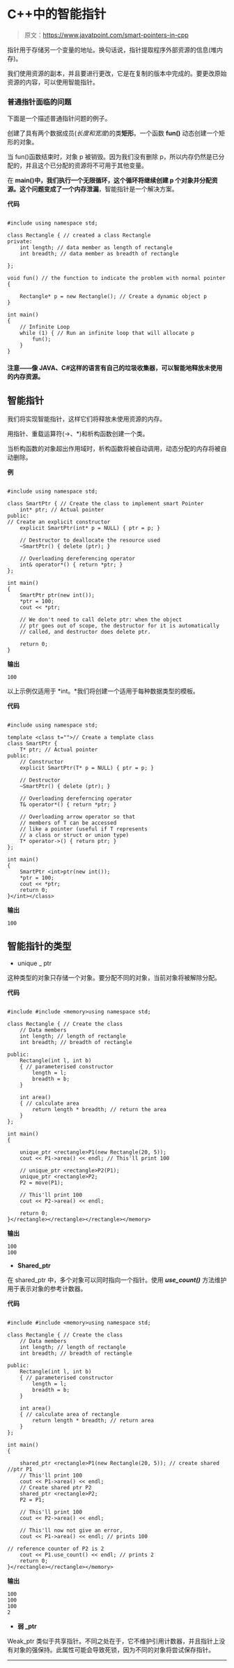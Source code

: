 # C++中的智能指针

> 原文：<https://www.javatpoint.com/smart-pointers-in-cpp>

指针用于存储另一个变量的地址。换句话说，指针提取程序外部资源的信息(堆内存)。

我们使用资源的副本，并且要进行更改，它是在复制的版本中完成的。要更改原始资源的内容，可以使用智能指针。

### 普通指针面临的问题

下面是一个描述普通指针问题的例子。

创建了具有两个数据成员(*长度和宽度*)的类**矩形**。一个函数 **fun()** 动态创建一个矩形的对象。

当 fun()函数结束时，对象 p 被销毁。因为我们没有删除 p，所以内存仍然是已分配的，并且这个已分配的资源将不可用于其他变量。

在 **main()中，**我们执行一个无限循环，这个循环将继续创建 p 个对象并分配资源。这个问题变成了一个**内存泄漏**，智能指针是一个解决方案。

**代码**

```

#include using namespace std;

class Rectangle { // created a class Rectangle
private:
	int length; // data member as length of rectangle
	int breadth; // data member as breadth of rectangle

};

void fun() // the function to indicate the problem with normal pointer 
{

	Rectangle* p = new Rectangle(); // Create a dynamic object p 
}

int main()
{
	// Infinite Loop
	while (1) { // Run an infinite loop that will allocate p 
		fun();
	}
} 
```

#### 注意——像 JAVA、C#这样的语言有自己的垃圾收集器，可以智能地释放未使用的内存资源。

## 智能指针

我们将实现智能指针，这样它们将释放未使用资源的内存。

用指针、重载运算符(->、*)和析构函数创建一个类。

当析构函数的对象超出作用域时，析构函数将被自动调用，动态分配的内存将被自动删除。

**例**

```

#include using namespace std;

class SmartPtr { // Create the class to implement smart Pointer
    int* ptr; // Actual pointer
public:
// Create an explicit constructor 
    explicit SmartPtr(int* p = NULL) { ptr = p; }

    // Destructor to deallocate the resource used 
    ~SmartPtr() { delete (ptr); }

    // Overloading dereferencing operator
    int& operator*() { return *ptr; }
};

int main()
{
    SmartPtr ptr(new int());
    *ptr = 100;
    cout << *ptr;

    // We don't need to call delete ptr: when the object
    // ptr goes out of scope, the destructor for it is automatically
    // called, and destructor does delete ptr.

    return 0;
} 
```

**输出**

```
100

```

以上示例仅适用于 *int。*我们将创建一个适用于每种数据类型的模板。

**代码**

```

#include using namespace std;

template <class t="">// Create a template class 
class SmartPtr {
	T* ptr; // Actual pointer
public:
	// Constructor
	explicit SmartPtr(T* p = NULL) { ptr = p; }

	// Destructor
	~SmartPtr() { delete (ptr); }

	// Overloading dereferncing operator
	T& operator*() { return *ptr; }

	// Overloading arrow operator so that
	// members of T can be accessed
	// like a pointer (useful if T represents
	// a class or struct or union type)
	T* operator->() { return ptr; }
};

int main()
{
	SmartPtr <int>ptr(new int());
	*ptr = 100;
	cout << *ptr;
	return 0;
}</int></class> 
```

**输出**

```
100

```

## 智能指针的类型

*   unique _ ptr

这种类型的对象只存储一个对象。要分配不同的对象，当前对象将被解除分配。

**代码**

```

#include #include <memory>using namespace std;

class Rectangle { // Create the class
    // Data members
    int length; // length of rectangle 
    int breadth; // breadth of rectangle 

public:
    Rectangle(int l, int b)
    { // parameterised constructor
        length = l;
        breadth = b;
    }

    int area()
    { // calculate area
        return length * breadth; // return the area 
    }
};

int main()
{

    unique_ptr <rectangle>P1(new Rectangle(20, 5));
    cout << P1->area() << endl; // This'll print 100

    // unique_ptr <rectangle>P2(P1);
    unique_ptr <rectangle>P2;
    P2 = move(P1);

    // This'll print 100
    cout << P2->area() << endl;

    return 0;
}</rectangle></rectangle></rectangle></memory> 
```

**输出**

```
100
100 

```

*   **Shared_ptr**

在 shared_ptr 中，多个对象可以同时指向一个指针。使用 ***use_count()*** 方法维护用于表示对象的参考计数器。

**代码**

```

#include #include <memory>using namespace std;

class Rectangle { // Create the class
    // Data members
    int length; // length of rectangle 
    int breadth; // breadth of rectangle 

public:
    Rectangle(int l, int b)
    { // parameterised constructor
        length = l; 
        breadth = b;
    }

    int area()
    { // calculate area of rectangle 
        return length * breadth; // return area 
    }
};

int main()
{

    shared_ptr <rectangle>P1(new Rectangle(20, 5)); // create shared //ptr P1
    // This'll print 100
    cout << P1->area() << endl;
	// Create shared ptr P2
    shared_ptr <rectangle>P2;
    P2 = P1;

    // This'll print 100
    cout << P2->area() << endl;

    // This'll now not give an error,
    cout << P1->area() << endl; // prints 100

// reference counter of P2 is 2   
    cout << P1.use_count() << endl; // prints 2 
    return 0;
}</rectangle></rectangle></memory> 
```

**输出**

```
100
100
100
2

```

*   **弱 _ptr**

Weak_ptr 类似于共享指针。不同之处在于，它不维护引用计数器，并且指针上没有对象的强保持。此属性可能会导致死锁，因为不同的对象将尝试保存指针。

* * *